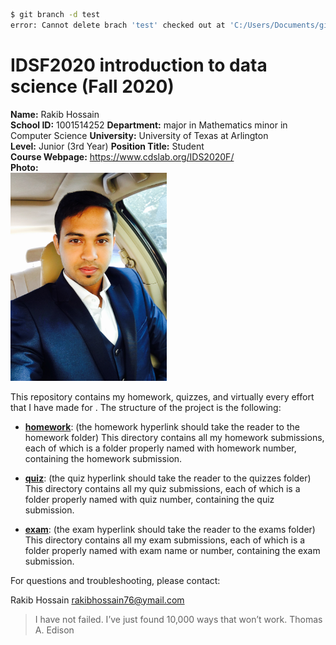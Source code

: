 ```bash
$ git branch -d test
error: Cannot delete brach 'test' checked out at 'C:/Users/Documents/git/IDS2020F/IDSF2020/README.md'
```

# IDSF2020 introduction to data science (Fall 2020)

**Name:** Rakib Hossain  
**School ID:** 1001514252
**Department:** major in Mathematics minor in Computer Science
**University:** University of Texas at Arlington  
**Level:** Junior (3rd Year)
**Position Title:** Student  
**Course Webpage:** https://www.cdslab.org/IDS2020F/  
**Photo:**  
[<img src="rakib.jpg" width="250"/>](rakib.jpg)

This repository contains my homework, quizzes, and virtually every effort that I have made for <course name>. The structure of the project is the following:

- [**homework**](https://github.com/rakib2132/IDSF2020/tree/master/hw): (the homework hyperlink should take the reader to the homework folder)
  This directory contains all my homework submissions, each of which is a folder properly named with homework number, containing the homework submission.

* [**quiz**](https://github.com/rakib2132/IDSF2020/tree/master/quiz): (the quiz hyperlink should take the reader to the quizzes folder)
  This directory contains all my quiz submissions, each of which is a folder properly named with quiz number, containing the quiz submission.

- [**exam**](https://github.com/rakib2132/IDSF2020/tree/master/exam): (the exam hyperlink should take the reader to the exams folder)
  This directory contains all my exam submissions, each of which is a folder properly named with exam name or number, containing the exam submission.

For questions and troubleshooting, please contact:

Rakib Hossain
rakibhossain76@ymail.com
<any other contact or signature information that you would like to add>

> I have not failed. I’ve just found 10,000 ways that won’t work.
> Thomas A. Edison

